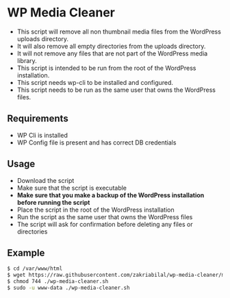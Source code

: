 # WP Media Cleaner

- This script will remove all non thumbnail media files from the WordPress uploads directory.
- It will also remove all empty directories from the uploads directory.
- It will not remove any files that are not part of the WordPress media library.
- This script is intended to be run from the root of the WordPress installation.
- This script needs wp-cli to be installed and configured.
- This script needs to be run as the same user that owns the WordPress files.

## Requirements

- WP Cli is installed
- WP Config file is present and has correct DB credentials

## Usage

- Download the script
- Make sure that the script is executable
- **Make sure that you make a backup of the WordPress installation before running the script**
- Place the script in the root of the WordPress installation
- Run the script as the same user that owns the WordPress files
- The script will ask for confirmation before deleting any files or directories

## Example

```bash
$ cd /var/www/html
$ wget https://raw.githubusercontent.com/zakriabilal/wp-media-cleaner/main/wp-media-cleaner.sh
$ chmod 744 ./wp-media-cleaner.sh
$ sudo -u www-data ./wp-media-cleaner.sh
```
